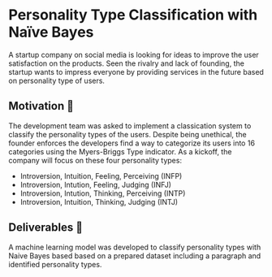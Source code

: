 # Personality Type Classification with Naïve Bayes

A startup company on social media is looking for ideas to improve the user satisfaction on the products. Seen the rivalry and lack of founding, the startup wants to impress everyone by providing services in the future based on personality type of users.


## Motivation 🏃

The development team was asked to implement a classication system to classify the personality types of the users. Despite being unethical, the founder enforces the developers find a way to categorize its users into 16 categories using the Myers-Briggs Type indicator. As a kickoff, the company will focus on these four personality types:

* Introversion, Intuition, Feeling, Perceiving (INFP)
* Introversion, Intution, Feeling, Judging (INFJ)
* Introversion, Intution, Thinking, Perceiving (INTP)
* Introversion, Intuition, Thinking, Judging (INTJ)

## Deliverables 🎯

A machine learning model was developed to classify personality types with Naive Bayes based based on a prepared dataset including a paragraph and identified personality types.
